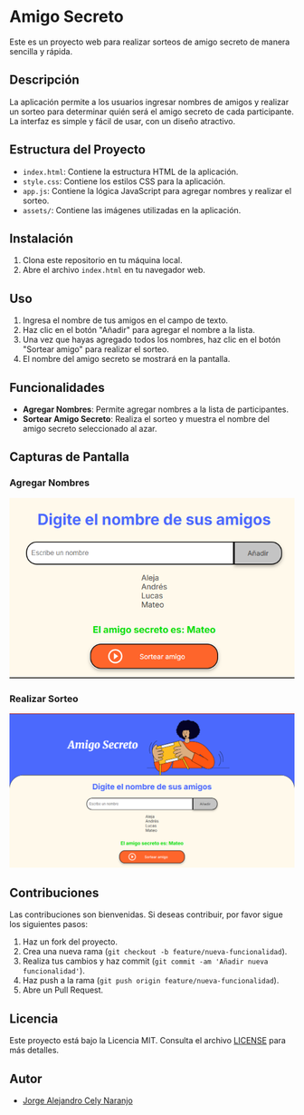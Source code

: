 # Amigo Secreto

Este es un proyecto web para realizar sorteos de amigo secreto de manera sencilla y rápida.

## Descripción

La aplicación permite a los usuarios ingresar nombres de amigos y realizar un sorteo para determinar quién será el amigo secreto de cada participante. La interfaz es simple y fácil de usar, con un diseño atractivo.

## Estructura del Proyecto


- `index.html`: Contiene la estructura HTML de la aplicación.
- `style.css`: Contiene los estilos CSS para la aplicación.
- `app.js`: Contiene la lógica JavaScript para agregar nombres y realizar el sorteo.
- `assets/`: Contiene las imágenes utilizadas en la aplicación.

## Instalación

1. Clona este repositorio en tu máquina local.
2. Abre el archivo `index.html` en tu navegador web.

## Uso

1. Ingresa el nombre de tus amigos en el campo de texto.
2. Haz clic en el botón "Añadir" para agregar el nombre a la lista.
3. Una vez que hayas agregado todos los nombres, haz clic en el botón "Sortear amigo" para realizar el sorteo.
4. El nombre del amigo secreto se mostrará en la pantalla.

## Funcionalidades

- **Agregar Nombres**: Permite agregar nombres a la lista de participantes.
- **Sortear Amigo Secreto**: Realiza el sorteo y muestra el nombre del amigo secreto seleccionado al azar.

## Capturas de Pantalla

### Agregar Nombres

![Aleja,Andrés,Lucas,Mateo](/assets/AgregarNombres.png)

### Realizar Sorteo

![Realizar Sorteo](assets/RealizarSorteo.png)

## Contribuciones

Las contribuciones son bienvenidas. Si deseas contribuir, por favor sigue los siguientes pasos:

1. Haz un fork del proyecto.
2. Crea una nueva rama (`git checkout -b feature/nueva-funcionalidad`).
3. Realiza tus cambios y haz commit (`git commit -am 'Añadir nueva funcionalidad'`).
4. Haz push a la rama (`git push origin feature/nueva-funcionalidad`).
5. Abre un Pull Request.

## Licencia

Este proyecto está bajo la Licencia MIT. Consulta el archivo [LICENSE](LICENSE) para más detalles.

## Autor

- [Jorge Alejandro Cely Naranjo](https://github.com/JalejandroCelyN1)

